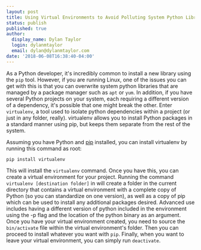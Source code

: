 ```yaml
---
layout: post
title: Using Virtual Environments to Avoid Polluting System Python Libraries
status: publish
published: true
author:
  display_name: Dylan Taylor
  login: dylanmtaylor
  email: dylan@dylanmtaylor.com
date: '2018-06-08T16:38:40-04:00'
---
```


As a Python developer, it's incredibly common to install a new library using the `pip` tool. However, if you are running Linux, one of the issues you can get with this is that you can overwrite system python libraries that are managed by a package manager such as `apt` or `yum`. In addition, if you have several Python projects on your system, each requiring a different version of a dependency, it's possible that one might break the other. Enter `virtualenv`, a tool used to isolate python dependencies within a project (or just in any folder, really). virtualenv allows you to install Python packages in a standard manner using pip, but keeps them separate from the rest of the system.

Assuming you have Python and [pip](https://pip.pypa.io/en/stable/installing/) installed, you can install virtualenv by running this command as root:

```
pip install virtualenv
```

This will install the `virtualenv` command. Once you have this, you can create a virtual environment for your project. Running the command `virtualenv [destination folder]` in will create a folder in the current directory that contains a virtual environment with a complete copy of Python (so you can standardize on one version), as well as a copy of pip which can be used to install any additional packages desired. Advanced use includes having a different version of python included in the environment using the -p flag and the location of the python binary as an argument. Once you have your virtual environment created, you need to source the `bin/activate` file within the virtual environment's folder. Then you can proceed to install whatever you want with `pip`. Finally, when you want to leave your virtual environment, you can simply run `deactivate`.